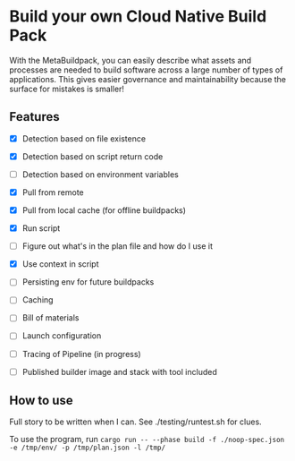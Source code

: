 # Build your own Cloud Native Build Pack

With the MetaBuildpack, you can easily describe what assets and processes are needed to build software across a large number of types of applications. This gives easier governance and maintainability because the surface for mistakes is smaller!

## Features

- [x] Detection based on file existence
- [x] Detection based on script return code
- [ ] Detection based on environment variables
- [x] Pull from remote
- [x] Pull from local cache (for offline buildpacks)
- [x] Run script
- [ ] Figure out what's in the plan file and how do I use it
- [x] Use context in script
- [ ] Persisting env for future buildpacks
- [ ] Caching
- [ ] Bill of materials
- [ ] Launch configuration
- [ ] Tracing of Pipeline (in progress)
- [ ] Published builder image and stack with tool included


## How to use

Full story to be written when I can. See ./testing/runtest.sh for clues. 


To use the program, run 
`cargo run -- --phase build -f ./noop-spec.json  -e /tmp/env/ -p /tmp/plan.json -l /tmp/`